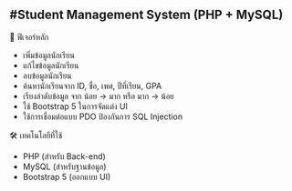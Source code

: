 #Student Management System (PHP + MySQL)
---------------------------------------

🚀 ฟีเจอร์หลัก 
- เพิ่มข้อมูลนักเรียน 
- แก้ไขข้อมูลนักเรียน 
- ลบข้อมูลนักเรียน 
- ค้นหานักเรียนจาก ID, ชื่อ, เพศ, ปีที่เรียน, GPA 
- เรียงลำดับข้อมูล จาก น้อย → มาก หรือ มาก → น้อย 
- ใช้ Bootstrap 5 ในการจัดแต่ง UI 
- ใช้การเชื่อมต่อแบบ PDO ป้องกันการ SQL Injection 

🛠️ เทคโนโลยีที่ใช้ 
- PHP (สำหรับ Back-end)
- MySQL (สำหรับฐานข้อมูล)
- Bootstrap 5 (ออกแบบ UI)

